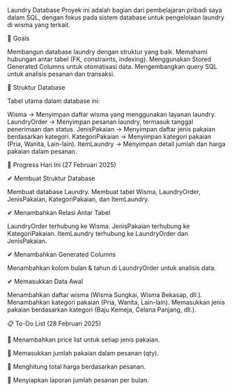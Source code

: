 Laundry Database
Proyek ini adalah bagian dari pembelajaran pribadi saya dalam SQL, dengan fokus pada sistem database untuk pengelolaan laundry di wisma yang terkait. 

🚀 Goals

Membangun database laundry dengan struktur yang baik.
Memahami hubungan antar tabel (FK, constraints, indexing).
Menggunakan Stored Generated Columns untuk otomatisasi data.
Mengembangkan query SQL untuk analisis pesanan dan transaksi.


📂 Struktur Database

Tabel utama dalam database ini:

Wisma → Menyimpan daftar wisma yang menggunakan layanan laundry.
LaundryOrder → Menyimpan pesanan laundry, termasuk tanggal penerimaan dan status.
JenisPakaian → Menyimpan daftar jenis pakaian berdasarkan kategori.
KategoriPakaian → Menyimpan kategori pakaian (Pria, Wanita, Lain-lain).
ItemLaundry → Menyimpan detail jumlah dan harga pakaian dalam pesanan.

📌 Progress Hari Ini (27 Februari 2025)


✔ Membuat Struktur Database

Membuat database Laundry.
Membuat tabel Wisma, LaundryOrder, JenisPakaian, KategoriPakaian, dan ItemLaundry.


✔ Menambahkan Relasi Antar Tabel

LaundryOrder terhubung ke Wisma.
JenisPakaian terhubung ke KategoriPakaian.
ItemLaundry terhubung ke LaundryOrder dan JenisPakaian.


✔ Menambahkan Generated Columns

Menambahkan kolom bulan & tahun di LaundryOrder untuk analisis data.


✔ Memasukkan Data Awal

Menambahkan daftar wisma (Wisma Sungkai, Wisma Bekasap, dll.).
Menambahkan kategori pakaian (Pria, Wanita, Lain-lain).
Memasukkan jenis pakaian berdasarkan kategori (Baju Kemeja, Celana Panjang, dll.).




📋 To-Do List (28 Februari 2025)


🔹 Menambahkan price list untuk setiap jenis pakaian.

🔹 Memasukkan jumlah pakaian dalam pesanan (qty).

🔹 Menghitung total harga berdasarkan pesanan.

🔹 Menyiapkan laporan jumlah pesanan per bulan.

